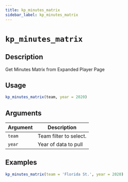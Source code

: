 ```yaml
---
title: kp_minutes_matrix
sidebar_label: kp_minutes_matrix
---
```

# `kp_minutes_matrix`

## Description

Get Minutes Matrix from Expanded Player Page


## Usage

```r
kp_minutes_matrix(team, year = 2020)
```


## Arguments

Argument      |Description
------------- |----------------
`team`     |     Team filter to select.
`year`     |     Year of data to pull


## Examples

```r
kp_minutes_matrix(team = 'Florida St.', year = 2020)
```


